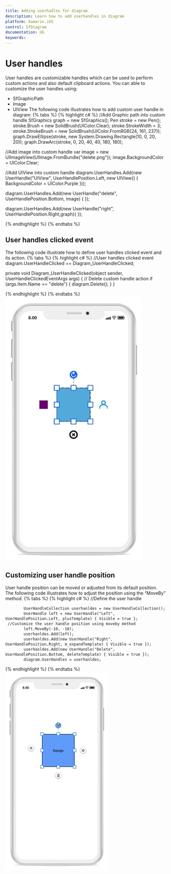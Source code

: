 ```yaml
---
title: Adding userhadles for diagram
description: Learn how to add userhandles in diagram
platform: Xamarin.iOS
control: SfDiagram
documentation: UG
keywords: 
---
```

# User handles
User handles are customizable handles which can be used to perform custom actions and also default clipboard actions. You can able to customize the user handles using:
* SfGraphicPath
* Image
* UIView
The following code illustrates how to add custom user handle in diagram:
{% tabs %}
{% highlight c# %}
//Add Graphic path into custom handle
SfGraphics graph = new SfGraphics();
Pen stroke = new Pen();
stroke.Brush = new SolidBrush(UIColor.Clear);
stroke.StrokeWidth = 3;
stroke.StrokeBrush = new SolidBrush(UIColor.FromRGB(24, 161, 237));
graph.DrawEllipse(stroke, new System.Drawing.Rectangle(10, 0, 20, 20));
graph.DrawArc(stroke, 0, 20, 40, 40, 180, 180);

//Add image into custom handle
var image = new UIImageView(UIImage.FromBundle("delete.png"));
image.BackgroundColor = UIColor.Clear;

//Add UIView into custom handle
diagram.UserHandles.Add(new UserHandle("UIView", UserHandlePosition.Left, new UIView() { BackgroundColor = UIColor.Purple }));

diagram.UserHandles.Add(new UserHandle("delete", UserHandlePosition.Bottom, image) { });

diagram.UserHandles.Add(new UserHandle("right", UserHandlePosition.Right,graph){ });


{% endhighlight %}
{% endtabs %}

## User handles clicked event
The following code illustrate how to define user handles clicked event and its action.
{% tabs %}
{% highlight c# %}
//User handles clicked event
diagram.UserHandleClicked += Diagram_UserHandleClicked;

private void Diagram_UserHandleClicked(object sender, UserHandleClickedEventArgs args)
{
     // Delete custom handle action
     if (args.Item.Name == "delete")
     {
        diagram.Delete();
    }
}

{% endhighlight %}
{% endtabs %}
![](Userhandle_images/Userhandle_img1.jpeg)

## Customizing user handle position
User handle position can be moved or adjusted from its default position. The following code illustrates how to adjust the position using the “MoveBy” method.
{% tabs %}
{% highlight c# %}
     //Define the user handle 

            UserHandleCollection userhanldes = new UserHandleCollection();
            UserHandle left = new UserHandle("Left", UserHandlePosition.Left, plusTemplate) { Visible = true };
     //Customize the user handle position using moveby method
            left.MoveBy(-10, -10);
            userhanldes.Add(left);
            userhanldes.Add(new UserHandle("Right", UserHandlePosition.Right, m_expandTemplate) { Visible = true });
            userhanldes.Add(new UserHandle("Delete", UserHandlePosition.Bottom, deleteTemplate) { Visible = true });
            diagram.UserHandles = userhanldes;
{% endhighlight %}
{% endtabs %}
![Customize user handle position](Userhandle_images/Userhandle_img2.jpeg)

